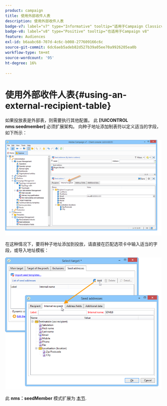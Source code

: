 ```yaml
---
product: campaign
title: 使用外部收件人表
description: 使用外部收件人表
badge-v7: label="v7" type="Informative" tooltip="适用于Campaign Classicv7"
badge-v8: label="v8" type="Positive" tooltip="也适用于Campaign v8"
feature: Audiences
exl-id: b6aabc68-707d-4c6c-b008-277609166c6c
source-git-commit: 6dc6aeb5adeb82d527b39a05ee70a9926205ea0b
workflow-type: tm+mt
source-wordcount: '95'
ht-degree: 16%

---
```


# 使用外部收件人表{#using-an-external-recipient-table}



如果投放表是外部表，则需要执行其他配置。 此 **[!UICONTROL nms:seedmember]** 必须扩展架构。 向种子地址添加制表符以定义适当的字段，如下所示：

![](assets/s_ncs_user_seedlist_new_tab.png)

在这种情况下，要将种子地址添加到投放，请直接在匹配选项卡中输入适当的字段，或导入地址模板：

![](assets/s_ncs_user_seedlist_add_new_tab.png)

此 **nms：seedMember** 模式扩展为 [本节](../../configuration/using/seed-addresses.md).
